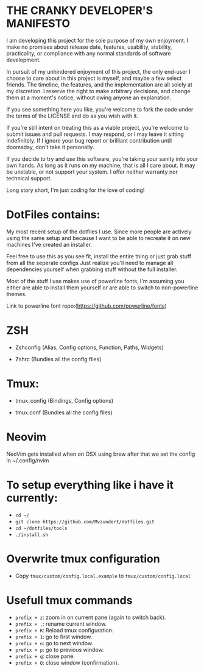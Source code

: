 # THE CRANKY DEVELOPER'S MANIFESTO

I am developing this project for the sole purpose of my own enjoyment.
I make no promises about release date, features, usability, stability,
practicality, or compliance with any normal standards of software
development.

In pursuit of my unhindered enjoyment of this project, the only end-user
I choose to care about in this project is myself, and maybe a few select
friends. The timeline, the features, and the implementation are all
solely at my discretion. I reserve the right to make arbitrary decisions,
and change them at a moment's notice, without owing anyone an explanation.

If you see something here you like, you're welcome to fork the code under
the terms of the LICENSE and do as you wish with it.

If you're still intent on treating this as a viable project, you're welcome
to submit issues and pull requests. I may respond, or I may leave it sitting
indefinitely. If I ignore your bug report or brilliant contribution until
doomsday, don't take it personally.

If you decide to try and _use_ this software, you're taking your sanity
into your own hands. As long as it runs on my machine, that is all I care
about. It may be unstable, or not support your system. I offer neither
warranty nor technical support.

Long story short, I'm just coding for the love of coding!

# DotFiles contains:

My most recent setup of the dotfiles I use. Since more people are actively using
the same setup and because I want to be able to recreate it on new machines I've created an installer.

Feel free to use this as you see fit, install the entire thing or just grab stuff from all the seperate configs
Just realize you'll need to manage all dependencies yourself when grabbing stuff without the full installer.

Most of the stuff I use makes use of powerline fonts, I'm assuming you either are able to install them yourself
or are able to switch to non-powerline themes.

Link to powerline font repo:(https://github.com/powerline/fonts)

# ZSH

- Zshconfig (Alias, Config options, Function, Paths, Widgets)

- Zshrc (Bundles all the config files)

# Tmux:

- tmux_config (Bindings, Config options)

- tmux.conf (Bundles all the config files)

# Neovim

NeoVim gets installed when on OSX using brew after that we set the config in
~/.config/nvim

# To setup everything like i have it currently:

- `cd ~/`
- `git clone https://github.com/Mvzundert/dotfiles.git`
- `cd ~/dotfiles/tools`
- `./install.sh`

# Overwrite tmux configuration

- Copy `tmux/custom/config.local.example` to `tmux/custom/config.local`

# Usefull tmux commands

- `prefix + z`: zoom in on current pane (again to switch back).
- `prefix + ,`: rename current window.
- `prefix + R`: Reload tmux configuration.
- `prefix + 1`: go to first window.
- `prefix + n`: go to next window.
- `prefix + p`: go to previous window.
- `prefix + q`: close pane.
- `prefix + Q`: close window (confirmation).
